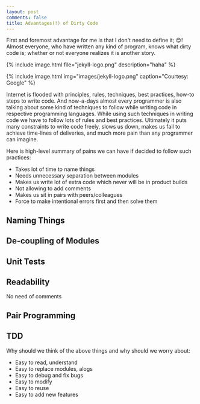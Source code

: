 ```yaml
---
layout: post
comments: false
title: Advantages(!) of Dirty Code
---
```


First and foremost advantage for me is that I don't need to define it; 😊! Almost everyone, who have written any kind of program, knows what dirty code is; whether or not everyone realizes it is another story.

{% include image.html file="jekyll-logo.png" description="haha" %}

{% include image.html
            img="images/jekyll-logo.png"
            caption="Courtesy: Google" %}

Internet is flooded with principles, rules, techniques, best practices, how-to steps to write code. And now-a-days almost every programmer is also talking about some kind of techniques to follow while writing code in respective programming languages. While using such techniques in writing code we have to follow lots of rules and best practices. Ultimately it puts many constraints to write code freely, slows us down, makes us fail to achieve time-lines of deliveries, and much more pain than any programmer can imagine.

Here is high-level summary of pains we can have if decided to follow such practices:  
- Takes lot of time to name things  
- Needs unnecessary separation between modules  
- Makes us write lot of extra code which never will be in product builds  
- Not allowing to add comments  
- Makes us sit in pairs with peers/colleagues  
- Force to make intentional errors first and then solve them


## Naming Things

## De-coupling of Modules

## Unit Tests

## Readability
No need of comments

## Pair Programming

## TDD

Why should we think of the above things and why should we worry about:
- Easy to read, understand  
- Easy to replace modules, alogs  
- Easy to debug and fix bugs  
- Easy to modify  
- Easy to reuse  
- Easy to add new features





